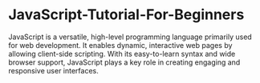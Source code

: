 # JavaScript-Tutorial-For-Beginners
JavaScript is a versatile, high-level programming language primarily used for web development. It enables dynamic, interactive web pages by allowing client-side scripting. With its easy-to-learn syntax and wide browser support, JavaScript plays a key role in creating engaging and responsive user interfaces.
